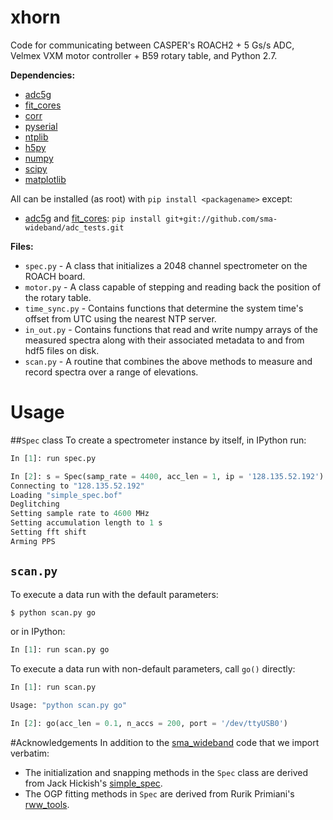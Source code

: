 # xhorn
Code for communicating between CASPER's ROACH2 + 5 Gs/s ADC, Velmex VXM motor controller + B59 rotary table, and Python 2.7.

**Dependencies:**
 * [adc5g]
 * [fit_cores]
 * [corr]
 * [pyserial]
 * [ntplib]
 * [h5py]
 * [numpy]
 * [scipy]
 * [matplotlib]

All can be installed (as root) with ```pip install <packagename>``` except:
 * [adc5g] and [fit_cores]: ```pip install git+git://github.com/sma-wideband/adc_tests.git```

**Files:**
 * ```spec.py``` - A class that initializes a 2048 channel spectrometer on the ROACH board.
 * ```motor.py``` - A class capable of stepping and reading back the position of the rotary table.
 * ```time_sync.py``` - Contains functions that determine the system time's offset from UTC using the nearest NTP server.
 * ```in_out.py``` - Contains functions that read and write numpy arrays of the measured spectra along with their associated metadata to and from hdf5 files on disk.
 * ```scan.py``` - A routine that combines the above methods to measure and record spectra over a range of elevations. 

# Usage
##```Spec``` class
To create a spectrometer instance by itself, in IPython run:
```python
In [1]: run spec.py

In [2]: s = Spec(samp_rate = 4400, acc_len = 1, ip = '128.135.52.192')
Connecting to "128.135.52.192"
Loading "simple_spec.bof"
Deglitching
Setting sample rate to 4600 MHz
Setting accumulation length to 1 s
Setting fft shift
Arming PPS
```

## ```scan.py```
To execute a data run with the default parameters:
```sh
$ python scan.py go
```
or in IPython:
```python
In [1]: run scan.py go
```
To execute a data run with non-default parameters, call ```go()``` directly:
```python
In [1]: run scan.py

Usage: "python scan.py go"

In [2]: go(acc_len = 0.1, n_accs = 200, port = '/dev/ttyUSB0')
```

#Acknowledgements
In addition to the [sma_wideband] code that we import verbatim:
 * The initialization and snapping methods in the ```Spec``` class are derived from Jack Hickish's [simple_spec].
 * The OGP fitting methods in ```Spec``` are derived from Rurik Primiani's [rww_tools].


[adc5g]: <https://github.com/sma-wideband/adc_tests/tree/master/adc5g>
[corr]: <https://github.com/ska-sa/corr>
[pyserial]: <https://github.com/pyserial/pyserial>
[ntplib]: <https://github.com/Tipoca/ntplib>
[h5py]: <https://github.com/h5py/h5py>
[numpy]: <https://github.com/numpy/numpy>
[scipy]: <https://github.com/scipy/scipy>
[matplotlib]: <https://github.com/matplotlib/matplotlib>
[fit_cores]: <https://github.com/sma-wideband/adc_tests/blob/master/fit_cores.py>
[simple_spec]: <https://github.com/jack-h/ami_correlator_sw/blob/master/ami/scripts/simple_spec/spec_init.py>
[rww_tools]: <https://github.com/sma-wideband/adc_tests/blob/master/rww_tools.py>
[sma_wideband]: <https://github.com/sma-wideband>